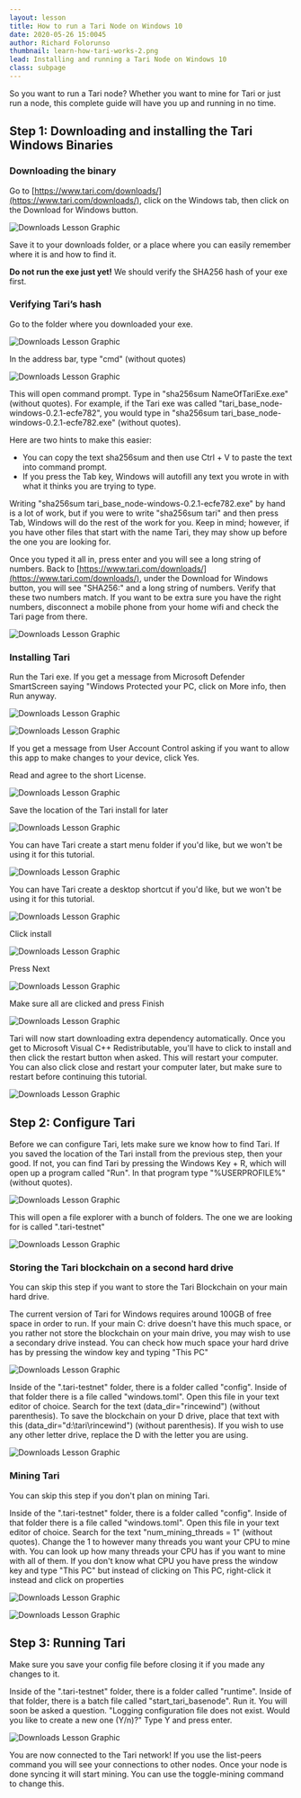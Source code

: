 ```yaml
---
layout: lesson
title: How to run a Tari Node on Windows 10
date: 2020-05-26 15:0045
author: Richard Folorunso
thumbnail: learn-how-tari-works-2.png
lead: Installing and running a Tari Node on Windows 10
class: subpage
---
```



So you want to run a Tari node? Whether you want to mine for Tari or just run a node, this complete guide will have you up and running in no time.


## Step 1: Downloading and installing the Tari Windows Binaries


### Downloading the binary

Go to [https://www.tari.com/downloads/](https://www.tari.com/downloads/), click on the Windows tab, then click on the Download for Windows button.






![Downloads Lesson Graphic](../assets/lessons/img/download-page.png)


Save it to your downloads folder, or a place where you can easily remember where it is and how to find it.

**Do not run the exe just yet!** We should verify the SHA256 hash of your exe first.


### Verifying Tari’s hash

Go to the folder where you downloaded your exe.

![Downloads Lesson Graphic](../assets/lessons/img/verify-hash.png)


In the address bar, type "cmd" (without quotes)

![Downloads Lesson Graphic](../assets/lessons/img/cmd.png)


This will open command prompt. Type in "sha256sum NameOfTariExe.exe" (without quotes). For example, if the Tari exe was called "tari_base_node-windows-0.2.1-ecfe782", you would type in "sha256sum tari_base_node-windows-0.2.1-ecfe782.exe" (without quotes).

Here are two hints to make this easier:
- You can copy the text sha256sum and then use Ctrl + V to paste the text into command prompt. 
- If you press the Tab key, Windows will autofill any text you wrote in with what it thinks you are trying to type. 

Writing  "sha256sum tari_base_node-windows-0.2.1-ecfe782.exe" by hand is a lot of work, but if you were to write "sha256sum tari" and then press Tab, Windows will do the rest of the work for you. Keep in mind; however, if you have other files that start with the name Tari, they may show up before the one you are looking for.

Once you typed it all in, press enter and you will see a long string of numbers. Back to [https://www.tari.com/downloads/](https://www.tari.com/downloads/), under the Download for Windows button, you will see "SHA256:" and a long string of numbers. Verify that these two numbers match. If you want to be extra sure you have the right numbers, disconnect a mobile phone from your home wifi and check the Tari page from there.



![Downloads Lesson Graphic](../assets/lessons/img/hash-rate.png)



### Installing Tari

Run the Tari exe. If you get a message from Microsoft Defender SmartScreen saying "Windows Protected your PC, click on More info, then Run anyway.



![Downloads Lesson Graphic](../assets/lessons/img/install-1.png)




![Downloads Lesson Graphic](../assets/lessons/img/install-2.png)


If you get a message from User Account Control asking if you want to allow this app to make changes to your device, click Yes.

Read and agree to the short License.



![Downloads Lesson Graphic](../assets/lessons/img/license-agreement.png)


Save the location of the Tari install for later



![Downloads Lesson Graphic](../assets/lessons/img/location-install.png)


You can have Tari create a start menu folder if you'd like, but we won't be using it for this tutorial.



![Downloads Lesson Graphic](../assets/lessons/img/start-menu.png)


You can have Tari create a desktop shortcut if you'd like, but we won't be using it for this tutorial.



![Downloads Lesson Graphic](../assets/lessons/img/desktop-shortcut.png)


Click install



![Downloads Lesson Graphic](../assets/lessons/img/ready-to-install.png)


Press Next



![Downloads Lesson Graphic](../assets/lessons/img/install-next.png)


Make sure all are clicked and press Finish



![Downloads Lesson Graphic](../assets/lessons/img/install-wizard.png)


Tari will now start downloading extra dependency automatically. Once you get to Microsoft Visual C++ Redistributable, you'll have to click to install and then click the restart button when asked. This will restart your computer. You can also click close and restart your computer later, but make sure to restart before continuing this tutorial.



![Downloads Lesson Graphic](../assets/lessons/img/extra-dependency.png)



## Step 2: Configure Tari

Before we can configure Tari, lets make sure we know how to find Tari. If you saved the location of the Tari install from the previous step, then your good. If not, you can find Tari by pressing the Windows Key + R, which will open up a program called "Run". In that program type "%USERPROFILE%" (without quotes).



![Downloads Lesson Graphic](../assets/lessons/img/configure-tari.png)


This will open a file explorer with a bunch of folders. The one we are looking for is called ".tari-testnet"



![Downloads Lesson Graphic](../assets/lessons/img/file-explorer.png)



### Storing the Tari blockchain on a second hard drive

You can skip this step if you want to store the Tari Blockchain on your main hard drive. 

The current version of Tari for Windows requires around 100GB of free space in order to run. If your main C: drive doesn't have this much space, or you rather not store the blockchain on your main drive, you may wish to use a secondary drive instead. You can check how much space your hard drive has by pressing the window key and typing "This PC"



![Downloads Lesson Graphic](../assets/lessons/img/store-location.png)


Inside of the ".tari-testnet" folder, there is a folder called "config". Inside of that folder there is a file called "windows.toml". Open this file in your text editor of choice. Search for the text (data_dir="rincewind") (without parenthesis). To save the blockchain on your D drive, place that text with this  (data_dir="d:\\tari\\rincewind") (without parenthesis). If you wish to use any other letter drive, replace the D with the letter you are using.



![Downloads Lesson Graphic](../assets/lessons/img/store-path.png)



### Mining Tari

You can skip this step if you don't plan on mining Tari.

Inside of the ".tari-testnet" folder, there is a folder called "config". Inside of that folder there is a file called "windows.toml". Open this file in your text editor of choice. Search for the text "num_mining_threads = 1" (without quotes). Change the 1 to however many threads you want your CPU to mine with. You can look up how many threads your CPU has if you want to mine with all of them. If you don't know what CPU you have press the window key and type "This PC" but instead of clicking on This PC, right-click it instead and click on properties



![Downloads Lesson Graphic](../assets/lessons/img/mine-tari.png)




![Downloads Lesson Graphic](../assets/lessons/img/processor.png)



## Step 3: Running Tari

Make sure you save your config file before closing it if you made any changes to it.

Inside of the ".tari-testnet" folder, there is a folder called "runtime". Inside of that folder, there is a batch file called "start_tari_basenode". Run it. You will soon be asked a question. "Logging configuration file does not exist. Would you like to create a new one (Y/n)?" Type Y and press enter.

![Downloads Lesson Graphic](../assets/lessons/img/drunning-tari.png)

You are now connected to the Tari network! If you use the list-peers command you will see your connections to other nodes. Once your node is done syncing it will start mining. You can use the toggle-mining command to change this.

